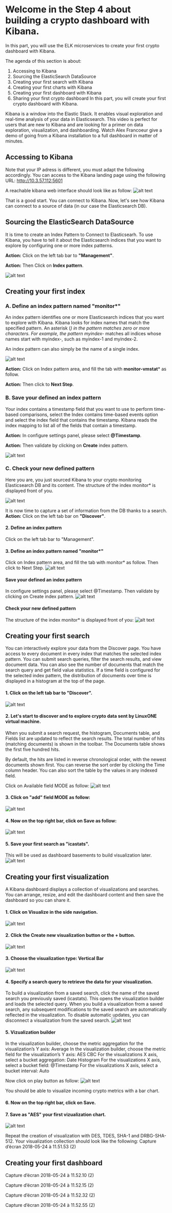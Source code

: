 # Welcome in the Step 4 about building a crypto dashboard with Kibana.

In this part, you will use the ELK microservices to create your first crypto dashboard with Kibana.

The agenda of this section is about:
1. Accessing to Kibana
2. Sourcing the ElasticSearch DataSource
3. Creating your first search with Kibana
4. Creating your first charts with Kibana
5. Creating your first dashboard with Kibana
6. Sharing your first crypto dashboard
In this part, you will create your first crypto dashboard with Kibana. 

Kibana is a window into the Elastic Stack. It enables visual exploration and real-time analysis of your data in Elasticsearch. This video is perfect for users that are new to Kibana and are looking for a primer on data exploration, visualization, and dashboarding. Watch Alex Francoeur give a demo of going from a Kibana installation to a full dashboard in matter of minutes. 

## Accessing to Kibana

Note that your IP adress is different, you must adapt the following accordingly. You can access to the Kibana landing page using the following URL: http://10.3.57.112:5601

A reachable kibana web interface should look like as follow:
![alt text](https://github.com/guikarai/ELK-CPACF/blob/master/images/kibana-landingpage.png)

That is a good start. You can connect to Kibana. Now, let's see how Kibana can connect to a source of data (in our case the Elasticsearch DB).

## Sourcing the ElasticSearch DataSource

It is time to create an Index Pattern to Connect to Elasticsearh. To use Kibana, you have to tell it about the Elasticsearch indices that you want to explore by configuring one or more index patterns. 

**Action:** Click on the left tab bar to **"Management"**.

**Action:** Then Click on **Index pattern**.

![alt text](https://github.com/guikarai/ELK-CPACF/blob/master/images/kibana-index-creation0.png)


## Creating your first index

### A. Define an index pattern named "monitor*"

An index pattern identifies one or more Elasticsearch indices that you want to explore with Kibana. Kibana looks for index names that match the specified pattern. An asterisk (*) in the pattern matches zero or more characters. For example, the pattern myindex-* matches all indices whose names start with myindex-, such as myindex-1 and myindex-2.

An index pattern can also simply be the name of a single index.

![alt text](https://github.com/guikarai/ELK-CPACF/blob/master/images/kibana-index-creation1.png)

**Action:** Click on Index pattern area, and fill the tab with **monitor-vmstat*** as follow. 

**Action:** Then click to **Next Step**.
  
### B. Save your defined an index pattern

Your index contains a timestamp field that you want to use to perform time-based comparisons, select the Index contains time-based events option and select the index field that contains the timestamp. Kibana reads the index mapping to list all of the fields that contain a timestamp.

**Action:** In configure settings panel, please select **@Timestamp**.

**Action:**  Then validate by clicking on **Create** index pattern.

![alt text](https://github.com/guikarai/ELK-CPACF/blob/master/images/kibana-index-creation2.png)

### C. Check your new defined pattern

Here you are, you just sourced Kibana to your crypto monitoring Elasticsearch DB and its content. The structure of the index monitor* is displayed front of you.

![alt text](https://github.com/guikarai/ELK-CPACF/blob/master/images/kibana-index-creation4.png)

It is now time to capture a set of information from the DB thanks to a search.
**Action:** Click on the left tab bar on **"Discover"**. 


#### 2. Define an index pattern
Click on the left tab bar to "Management".

#### 3. Define an index pattern named "monitor*"
Click on Index pattern area, and fill the tab with monitor* as follow. 
Then click to Next Step.
![alt text](https://github.com/guikarai/ELK-CPACF/blob/master/images/Capture%20d%E2%80%99%C3%A9cran%202018-05-24%20%C3%A0%2011.44.34%20(2).png)

#### Save your defined an index pattern
In configure settings panel, please select @Timestamp.
Then validate by clicking on Create index pattern.
![alt text](https://github.com/guikarai/ELK-CPACF/blob/master/images/Capture%20d%E2%80%99%C3%A9cran%202018-05-24%20%C3%A0%2011.46.34%20(2).png)

#### Check your new defined pattern
The structure of the index monitor* is displayed front of you:
![alt text](https://github.com/guikarai/ELK-CPACF/blob/master/images/Capture%20d%E2%80%99%C3%A9cran%202018-05-24%20%C3%A0%2011.46.45%20(2).png)

## Creating your first search

You can interactively explore your data from the Discover page. You have access to every document in every index that matches the selected index pattern. You can submit search queries, filter the search results, and view document data. You can also see the number of documents that match the search query and get field value statistics. If a time field is configured for the selected index pattern, the distribution of documents over time is displayed in a histogram at the top of the page.

#### 1. Click on the left tab bar to "Discover". 
![alt text](https://github.com/guikarai/ELK-CPACF/blob/master/images/Capture%20d%E2%80%99e%CC%81cran%202018-06-20%20a%CC%80%2017.07.05%20(2).png)

#### 2. Let's start to discover and to explore crypto data sent by LinuxONE virtual machine.
When you submit a search request, the histogram, Documents table, and Fields list are updated to reflect the search results. The total number of hits (matching documents) is shown in the toolbar. The Documents table shows the first five hundred hits. 

By default, the hits are listed in reverse chronological order, with the newest documents shown first. You can reverse the sort order by clicking the Time column header. You can also sort the table by the values in any indexed field.

Click on Available field MODE as follow:
![alt text](https://github.com/guikarai/ELK-CPACF/blob/master/images/Capture%20d%E2%80%99%C3%A9cran%202018-05-24%20%C3%A0%2011.46.45%20(2).png)

#### 3. Click on "add" field MODE as follow:
![alt text](https://github.com/guikarai/ELK-CPACF/blob/master/images/Capture%20d%E2%80%99%C3%A9cran%202018-05-24%20%C3%A0%2011.47.22%20(2).png)

#### 4. Now on the top right bar, click on Save as follow:
![alt text](https://github.com/guikarai/ELK-CPACF/blob/master/images/Capture%20d%E2%80%99%C3%A9cran%202018-05-24%20%C3%A0%2011.47.27%20(2).png)

#### 5. Save your first search as "icastats". 
This will be used as dashboard basements to build visualization later.
![alt text](https://github.com/guikarai/ELK-CPACF/blob/master/images/Capture%20d%E2%80%99%C3%A9cran%202018-05-24%20%C3%A0%2011.47.40%20(2).png)

## Creating your first visualization
A Kibana dashboard displays a collection of visualizations and searches. You can arrange, resize, and edit the dashboard content and then save the dashboard so you can share it.

#### 1. Click on Visualize in the side navigation.
![alt text](https://github.com/guikarai/ELK-CPACF/blob/master/images/Capture%20d%E2%80%99%C3%A9cran%202018-05-24%20%C3%A0%2011.47.40%20(2).png)

#### 2. Click the Create new visualization button or the + button.
![alt text](https://github.com/guikarai/ELK-CPACF/blob/master/images/Capture%20d%E2%80%99%C3%A9cran%202018-05-24%20%C3%A0%2011.47.40%20(2).png)

#### 3. Choose the visualization type: Vertical Bar
![alt text](https://github.com/guikarai/ELK-CPACF/blob/master/images/Capture%20d%E2%80%99%C3%A9cran%202018-05-24%20%C3%A0%2011.48.41%20(2).png)

#### 4. Specify a search query to retrieve the data for your visualization.
To build a visualization from a saved search, click the name of the saved search you previously saved (icastats). This opens the visualization builder and loads the selected query. When you build a visualization from a saved search, any subsequent modifications to the saved search are automatically reflected in the visualization. To disable automatic updates, you can disconnect a visualization from the saved search.
![alt text](https://github.com/guikarai/ELK-CPACF/blob/master/images/Capture%20d%E2%80%99%C3%A9cran%202018-05-24%20%C3%A0%2011.48.53%20(2).png)

#### 5. Vizualization builder
In the visualization builder, choose the metric aggregation for the visualization’s Y axis: Average
In the visualization builder, choose the metric field for the visualization’s Y axis: AES CBC
For the visualizations X axis, select a bucket aggregation: Date Histogram
For the visualizations X axis, select a bucket field: @Timestamp
For the visualizations X axis, select a bucket interval: Auto

Now click on play button as follow:
![alt text](https://github.com/guikarai/ELK-CPACF/blob/master/images/Capture%20d%E2%80%99%C3%A9cran%202018-05-24%20%C3%A0%2011.49.17%20(2).png)

You should be able to visualize incoming crypto metrics with a bar chart.

#### 6. Now on the top right bar, click on Save.

#### 7. Save as "AES" your first vizualization chart.
![alt text](https://github.com/guikarai/ELK-CPACF/blob/master/images/Capture%20d%E2%80%99%C3%A9cran%202018-05-24%20%C3%A0%2011.47.40%20(2).png)

Repeat the creation of visualization with DES, TDES, SHA-1 and DRBG-SHA-512. Your visualization collection should look like the following:
Capture d’écran 2018-05-24 à 11.51.53 (2)

## Creating your first dashboard

Capture d’écran 2018-05-24 à 11.52.10 (2)

Capture d’écran 2018-05-24 à 11.52.15 (2)

Capture d’écran 2018-05-24 à 11.52.32 (2)

Capture d’écran 2018-05-24 à 11.52.55 (2)
